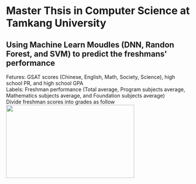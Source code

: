 # Master Thsis in Computer Science at Tamkang University
## Using Machine Learn Moudles (DNN, Randon Forest, and SVM) to predict the freshmans' performance<br>
Fetures: GSAT scores (Chinese, English, Math, Society, Science), high school PR, and high school GPA<br>
Labels: Freshman performance (Total average, Program subjects average, Mathematics subjects average, and Foundation subjects average)<br>
Divide freshman scores into grades as follow<br>
<img src="https://github.com/SS-rong/MS_Research-/blob/main/IMG/category.png" width="350" height="200">
